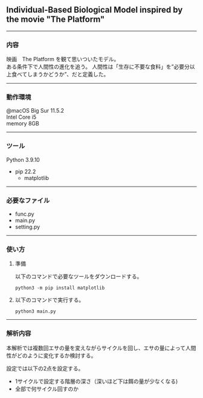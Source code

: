 ## Individual-Based Biological Model inspired by the movie "The Platform"

---
### 内容

映画　The Platform を観て思いついたモデル。  
ある条件下で人間性の進化を追う。
人間性は「生存に不要な食料」を”必要分以上食べてしまうかどうか”、だと定義した。

---
### 動作環境

@macOS Big Sur 11.5.2  
Intel Core i5  
memory 8GB  

---
### ツール
Python 3.9.10  
- pip 22.2  
    - matplotlib

---
### 必要なファイル
- func.py  
- main.py  
- setting.py

---
### 使い方

1. 準備

    以下のコマンドで必要なツールをダウンロードする。
    
    ```
    python3 -m pip install matplotlib
    ```

1. 以下のコマンドで実行する。

    ```
    python3 main.py
    ```

---
### 解析内容

本解析では複数回エサの量を変えながらサイクルを回し、エサの量によって人間性がどのように変化するか検討する。

設定では以下の2点を設定する。
- 1サイクルで設定する階層の深さ（深いほど下は餌の量が少なくなる)
- 全部で何サイクル回すのか
